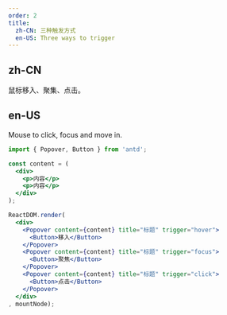 ```yaml
---
order: 2
title:
  zh-CN: 三种触发方式
  en-US: Three ways to trigger
---
```


## zh-CN

鼠标移入、聚集、点击。

## en-US

Mouse to click, focus and move in.

````jsx
import { Popover, Button } from 'antd';

const content = (
  <div>
    <p>内容</p>
    <p>内容</p>
  </div>
);

ReactDOM.render(
  <div>
    <Popover content={content} title="标题" trigger="hover">
      <Button>移入</Button>
    </Popover>
    <Popover content={content} title="标题" trigger="focus">
      <Button>聚焦</Button>
    </Popover>
    <Popover content={content} title="标题" trigger="click">
      <Button>点击</Button>
    </Popover>
  </div>
, mountNode);
````

